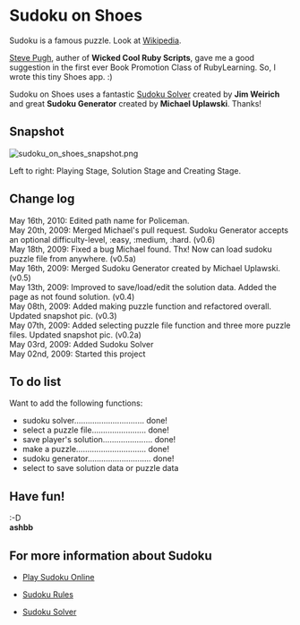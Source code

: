 Sudoku on Shoes
===============

Sudoku is a famous puzzle. Look at [Wikipedia](http://en.wikipedia.org/wiki/Sudoku).

[Steve Pugh](http://rubylearning.com/blog/2009/04/17/interview-author-steve-pugh/), auther of **Wicked Cool Ruby Scripts**, gave me a good suggestion in the first ever Book Promotion Class of RubyLearning. So, I wrote this tiny Shoes app. :)

Sudoku on Shoes uses a fantastic [Sudoku Solver](http://github.com/jimweirich/sudoku/tree/master) created by **Jim Weirich** and great **Sudoku Generator** created by **Michael Uplawski**. Thanks!


Snapshot
--------
![sudoku_on_shoes_snapshot.png](http://github.com/ashbb/sudoku_on_shoes/raw/master/sudoku_on_shoes_snapshot.png)

Left to right: Playing Stage, Solution Stage and Creating Stage.

Change log
----------
May 16th, 2010: Edited path name for Policeman.     
May 20th, 2009: Merged Michael's pull request. Sudoku Generator accepts an optional difficulty-level, :easy, :medium, :hard. (v0.6)   
May 18th, 2009: Fixed a bug Michael found. Thx! Now can load sudoku puzzle file from anywhere. (v0.5a)   
May 16th, 2009: Merged Sudoku Generator created by Michael Uplawski. (v0.5)   
May 13th, 2009: Improved to save/load/edit the solution data. Added the page as not found solution. (v0.4)   
May 08th, 2009: Added making puzzle function and refactored overall. Updated snapshot pic. (v0.3)   
May 07th, 2009: Added selecting puzzle file function and three more puzzle files. Updated snapshot pic. (v0.2a)  
May 03rd, 2009: Added Sudoku Solver   
May 02nd, 2009: Started this project   


To do list
----------
Want to add the following functions:   

- sudoku solver............................... done!
- select a puzzle file........................ done!
- save player's solution...................... done!
- make a puzzle............................... done!
- sudoku generator............................ done!
- select to save solution data or puzzle data


Have fun!
---------
:-D   
**ashbb**


For more information about Sudoku
---------------------------------

- [Play Sudoku Online](http://www.sudoku.name/)

- [Sudoku Rules](http://www.sudoku.name/rules/en)

- [Sudoku Solver](http://www.sudoku.name/sudoku-solver/en)
